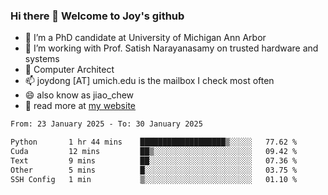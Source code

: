 ### Hi there 👋 Welcome to Joy's github

- 🔭 I’m a PhD candidate at University of Michigan Ann Arbor
- 🌱 I’m working with Prof. Satish Narayanasamy on trusted hardware and systems
- 👯 Computer Architect
- 📫 joydong [AT] umich.edu is the mailbox I check most often
- 😄 also know as jiao_chew
- 💬 read more at [my website](https://joydddd.github.io/)
<!--START_SECTION:waka-->

```txt
From: 23 January 2025 - To: 30 January 2025

Python       1 hr 44 mins    ███████████████████▒░░░░░   77.62 %
Cuda         12 mins         ██▒░░░░░░░░░░░░░░░░░░░░░░   09.42 %
Text         9 mins          ██░░░░░░░░░░░░░░░░░░░░░░░   07.36 %
Other        5 mins          █░░░░░░░░░░░░░░░░░░░░░░░░   03.75 %
SSH Config   1 min           ▒░░░░░░░░░░░░░░░░░░░░░░░░   01.10 %
```

<!--END_SECTION:waka-->
